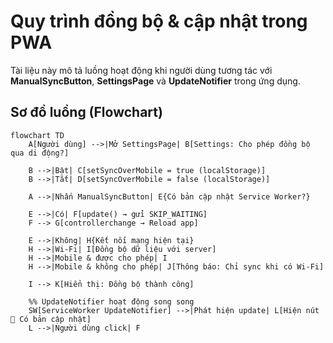 # Quy trình đồng bộ & cập nhật trong PWA

Tài liệu này mô tả luồng hoạt động khi người dùng tương tác với **ManualSyncButton**, **SettingsPage** và **UpdateNotifier** trong ứng dụng.

## Sơ đồ luồng (Flowchart)

```mermaid
flowchart TD
    A[Người dùng] -->|Mở SettingsPage| B[Settings: Cho phép đồng bộ qua di động?]

    B -->|Bật| C[setSyncOverMobile = true (localStorage)]
    B -->|Tắt| D[setSyncOverMobile = false (localStorage)]

    A -->|Nhấn ManualSyncButton| E{Có bản cập nhật Service Worker?}

    E -->|Có| F[update() → gửi SKIP_WAITING]
    F --> G[controllerchange → Reload app]

    E -->|Không| H{Kết nối mạng hiện tại}
    H -->|Wi-Fi| I[Đồng bộ dữ liệu với server]
    H -->|Mobile & được cho phép| I
    H -->|Mobile & không cho phép| J[Thông báo: Chỉ sync khi có Wi-Fi]

    I --> K[Hiển thị: Đồng bộ thành công]

    %% UpdateNotifier hoạt động song song
    SW[ServiceWorker UpdateNotifier] -->|Phát hiện update| L[Hiện nút 🔄 Có bản cập nhật]
    L -->|Người dùng click| F
```
